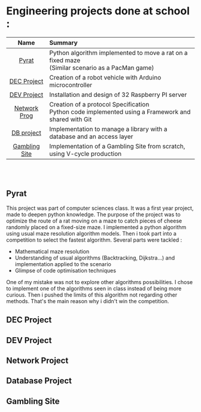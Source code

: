 # Engineering projects done at school :



| Name | Summary | 
| :-------: | :------ |
| [Pyrat](#Pyrat) | Python algorithm implemented to move a rat on a fixed maze </br>(Similar scenario as a PacMan game) |
| [DEC Project](#dec-project) | Creation of a robot vehicle with Arduino microcontroller |
| [DEV Project](#dev-project)  | Installation and design of 32 Raspberry PI server |
| [Network Prog](#network-prog)  | Creation of a protocol Specification </br> Python code implemented using a Framework and shared with Git |
| [DB project](#database-project)  | Implementation to manage a library with a database and an access layer </br>  |
| [Gambling Site](#gambling-site)  | Implementation of a Gambling Site from scratch, using V-cycle production  |

</br></br>
<h2>Pyrat</h2>

This project was part of computer sciences class. It was a first year project, made to deepen python knowledge.
The purpose of the project was to optimize the route of a rat moving on a 
maze to catch pieces of cheese randomly placed on a fixed-size maze.
I implemented a python algorithm using usual maze resolution algorithm models. 
Then i took part into a competition to select the fastest algorithm.
Several parts were tackled :
* Mathematical maze resolution
* Understanding of usual algorithms (Backtracking, Dijkstra...) and implementation applied to the scenario
* Glimpse of code optimisation techniques

One of my mistake was not to explore other algorithms possibilities. I chose to implement one of the algorithms seen in class 
instead of being more curious. Then i pushed the limits of this algorithm not regarding other methods. 
That's the main reason why i didn't win the competition.


<h2>DEC Project</h2>



<h2>DEV Project</h2>

<h2>Network Project</h2>

<h2>Database Project</h2>

<h2>Gambling Site</h2>
